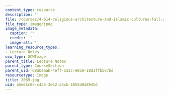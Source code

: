 ```yaml
---
content_type: resource
description: ''
file: /courses/4-614-religious-architecture-and-islamic-cultures-fall-2002/a5e65c05c4a53e52a5cb1855d0a8945d_2069.jpg
file_type: image/jpeg
image_metadata:
  caption: ''
  credit: ''
  image-alt: ''
learning_resource_types:
- Lecture Notes
ocw_type: OCWImage
parent_title: Lecture Notes
parent_type: CourseSection
parent_uid: 68abeaab-4eff-532c-e858-18d3ffb567bd
resourcetype: Image
title: 2069.jpg
uid: a5e65c05-c4a5-3e52-a5cb-1855d0a8945d
---
```

